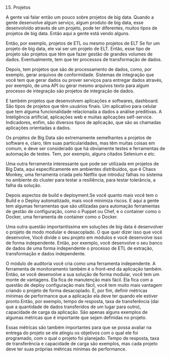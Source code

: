 15. Projetos 

A gente vai falar então um pouco sobre projetos de big data. Quando a gente desenvolve algum serviço, algum produto de big data, esse desenvolvido através de um projeto, pode ter diferentes, muitos tipos de projetos de big data. Então aqui a gente está vendo alguns.

Então, por exemplo, projetos de ETL ou mesmo projetos de ELT 
Se for um projeto de big data, ele vai ser um projeto de ELT. Então, esse tipo de projeto são projetos que têm que fazer gestão de grandes volumes de dados. Eventualmente, tem que ter processos de transformação de dados.

Depois, tem projetos que são de processamento de dados, como, por exemplo, gerar arquivos de conformidade. 
Sistemas de integração que você tem que gerar dados ou prover serviços para entregar dados através, por exemplo, de uma API ou gerar mesmo arquivos texto para algum processo de integração são projetos de integração de dados.

E também projetos que desenvolvem aplicações e softwares, dashboard. São tipos de projetos que têm usuários finais. Um aplicativo para celular que tem alguma funcionalidade relacionada a dados a análise preditivas. A Inteligência artificial, aplicações web e muitas aplicações self-service. Indicadores, enfim, são diversos tipos de aplicação, que são as chamadas aplicações orientadas a dados.

Os projetos de Big Data são extremamente semelhantes a projetos de software e, claro, têm suas particularidades, mas têm muitas coisas em comum, e deve ser considerado que há obviamente testes e ferramentas de automação de testes. Tem, por exemplo, alguns citados Selenium e etc.

Uma outra ferramenta interessante que pode ser utilizada em projetos de Big Data, aqui especificamente em ambientes distribuídos, que é Chaos Monkey, uma ferramenta criada pelo Netflix que introduz falhas no sistema no ambiente do cluster para testar a resiliência, para testar tolerância, a falha da solução. 

Depois aspectos de build e deployment.Se você quanto mais você tem o Build e o Deploy automatizado, mais você minimiza riscos. E aqui a gente tem algumas ferramentas que são utilizadas para automação ferramentas de gestão de configuração, como o Puppet ou Chef, e o container como o Docker, uma ferramenta de container como o Docker.

Uma outra questão importantíssima em soluções de big data é desenvolver o projeto de modo modular e desacoplado. O que quer dizer isso que você desenvolve, Você divide o seu projeto em módulos e você desenvolve isso de forma independente. Então, por exemplo, você desenvolve o seu banco de dados de uma forma independente o processo de ETL de extração, transformação e dados independente.

O módulo de auditoria você cria como uma ferramenta independente. A ferramenta de monitoramento também é o front-end da aplicação também. Então, se você desenvolve a sua solução de forma modular, você tem um monte de vantagens. Ela fica de manutenção mais fácil. Ela fica com a questão de deploy configuração mais fácil, você tem muito mais vantagem criando o projeto de forma desacoplado. 
E, por fim, definir métricas mínimas de performance que a aplicação ela deve ter quando ele estiver pronto.Então, por exemplo, tempo de resposta, taxa de transferência (daí que a quantidade de dados transferidos de um lugar para outro), capacidade de carga da aplicação. São apenas alguns exemplos de algumas métricas que é importante que sejam definidas no projeto.

Essas métricas são também importantes para que se possa avaliar na entrega do projeto se ele atingiu os objetivos com o qual ele foi programado, com o qual o projeto foi planejado. Tempo de resposta, taxa de transferência e capacidade de carga são exemplos, mas cada projeto deve ter suas próprias métricas mínimas de performance.